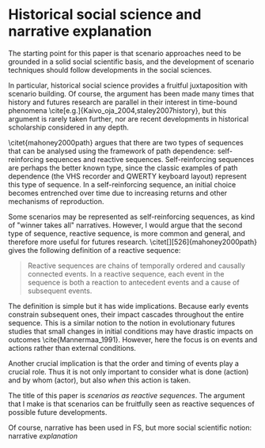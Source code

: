 # Historical social science and narrative explanation

The starting point for this paper is that scenario approaches need to be grounded in a solid social scientific basis, and the development of scenario techniques should follow developments in the social sciences.

In particular, historical social science provides a fruitful juxtaposition with scenario building. Of course, the argument has been made many times that history and futures research are parallel in their interest in time-bound phenomena \cite[e.g.]{Kaivo_oja_2004,staley2007history}, but this argument is rarely taken further, nor are recent developments in historical scholarship considered in any depth.

\citet{mahoney2000path} argues that there are two types of sequences that can be analysed using the framework of path dependence: self-reinforcing sequences and reactive sequences. Self-reinforcing sequences are perhaps the better known type, since the classic examples of path dependence (the VHS recorder and QWERTY keyboard layout) represent this type of sequence. In a self-reinforcing sequence, an initial choice becomes entrenched over time due to increasing returns and other mechanisms of reproduction.

Some scenarios may be represented as self-reinforcing sequences, as kind of "winner takes all" narratives. However, I would argue that the second type of sequence, reactive sequence, is more common and general, and therefore more useful for futures research. \citet[][526]{mahoney2000path} gives the following definition of a reactive sequence:

>  Reactive sequences are chains of temporally ordered and causally connected events. In a reactive sequence, each event in the sequence is both a reaction to antecedent events and a cause of subsequent events.

The definition is simple but it has wide implications. Because early events constrain subsequent ones, their impact cascades throughout the entire sequence. This is a similar notion to the notion in evolutionary futures studies that small changes in initial conditions may have drastic impacts on outcomes \cite{Mannermaa_1991}. However, here the focus is on events and actions rather than external conditions.

Another crucial implication is that the order and timing of events play a crucial role. Thus it is not only important to consider what is done (action) and by whom (actor), but also *when* this action is taken.

The title of this paper is *scenarios as reactive sequences*. The argument that I make is that scenarios can be fruitfully seen as reactive sequences of possible future developments.



Of course, narrative has been used in FS, but more social scientific notion: narrative *explanation*